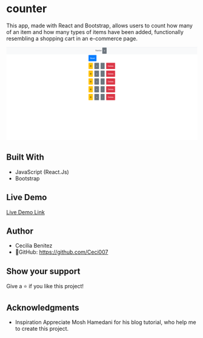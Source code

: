 # counter

This app, made with React and Bootstrap, allows users to count how many of an item and how many types of items have been added, functionally resembling a shopping cart in an e-commerce page.
  
![screenshot](./app_screenshot.png) 

## Built With
- JavaScript (React.Js)
- Bootstrap

## Live Demo

[Live Demo Link](https://ceci007.github.io/counter/)

## Author
- Cecilia Benitez
- 👤GitHub: https://github.com/Ceci007

## Show your support
Give a ⭐️ if you like this project!

## Acknowledgments
- Inspiration
Appreciate Mosh Hamedani for his blog tutorial, who help me to create this project.
